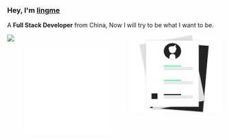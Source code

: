 ### Hey, I'm [lingme](https://lingmin.me/)

A <b>Full Stack Developer</b> from China, Now I will try to be what I want to be.

<img id="test_img" align="right" width="220" height="182" src="https://github.com/lingme/Picture_Bucket/raw/master/3D_Test/method-draw-image.svg" />

![](https://github-readme-stats.vercel.app/api?username=lingme&show_icons=true&icon_color=000000&text_color=000000&bg_color=ffffff&hide_title=false&title_color=000000&hide_border=true)

<div align="center">
	<a href="https://github.com/lingme/lingme/blob/master/style.svg">
		<img src="style.svg" width="200" height="200">
	</a>
</div>
